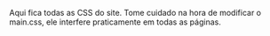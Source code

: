 Aqui fica todas as CSS do site. Tome cuidado na hora de modificar o main.css, ele interfere praticamente em todas as páginas.